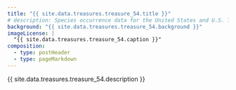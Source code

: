 ```yaml
---
title: "{{ site.data.treasures.treasure_54.title }}"
# description: Species occurrence data for the United States and U.S. Territories.
background: "{{ site.data.treasures.treasure_54.background }}"
imageLicense: |
  "{{ site.data.treasures.treasure_54.caption }}"
composition:
  - type: postHeader
  - type: pageMarkdown
---
```


{{ site.data.treasures.treasure_54.description }}